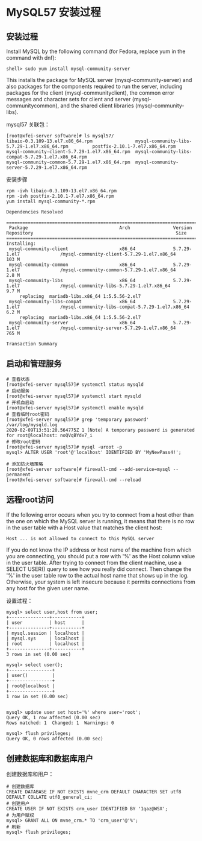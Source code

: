 # MySQL57 安装过程

## 安装过程

Install MySQL by the following command (for Fedora, replace yum in the command with dnf):

```
shell> sudo yum install mysql-community-server
```

This installs the package for MySQL server (mysql-community-server) and also packages for
the components required to run the server, including packages for the client (mysql-communityclient), the common error messages and character sets for client and server (mysql-communitycommon), and the shared client libraries (mysql-community-libs).  



mysql57 关联包：

```
[root@xfei-server software]# ls mysql57/
libaio-0.3.109-13.el7.x86_64.rpm                mysql-community-libs-5.7.29-1.el7.x86_64.rpm         postfix-2.10.1-7.el7.x86_64.rpm
mysql-community-client-5.7.29-1.el7.x86_64.rpm  mysql-community-libs-compat-5.7.29-1.el7.x86_64.rpm
mysql-community-common-5.7.29-1.el7.x86_64.rpm  mysql-community-server-5.7.29-1.el7.x86_64.rpm
```

安装步骤

```
rpm -ivh libaio-0.3.109-13.el7.x86_64.rpm 
rpm -ivh postfix-2.10.1-7.el7.x86_64.rpm 
yum install mysql-community-*.rpm

Dependencies Resolved

=============================================================================================================================================================
 Package                                  Arch                Version                    Repository                                                     Size
=============================================================================================================================================================
Installing:
 mysql-community-client                   x86_64              5.7.29-1.el7               /mysql-community-client-5.7.29-1.el7.x86_64                   103 M
 mysql-community-common                   x86_64              5.7.29-1.el7               /mysql-community-common-5.7.29-1.el7.x86_64                   2.8 M
 mysql-community-libs                     x86_64              5.7.29-1.el7               /mysql-community-libs-5.7.29-1.el7.x86_64                     9.7 M
     replacing  mariadb-libs.x86_64 1:5.5.56-2.el7
 mysql-community-libs-compat              x86_64              5.7.29-1.el7               /mysql-community-libs-compat-5.7.29-1.el7.x86_64              6.2 M
     replacing  mariadb-libs.x86_64 1:5.5.56-2.el7
 mysql-community-server                   x86_64              5.7.29-1.el7               /mysql-community-server-5.7.29-1.el7.x86_64                   765 M

Transaction Summary
```



## 启动和管理服务

```
# 查看状态
[root@xfei-server mysql57]# systemctl status mysqld
# 启动服务
[root@xfei-server mysql57]# systemctl start mysqld
# 开机自启动
[root@xfei-server mysql57]# systemctl enable mysqld
# 查看临时root密码
[root@xfei-server mysql57]# grep 'temporary password' /var/log/mysqld.log
2020-02-09T13:51:20.564775Z 1 [Note] A temporary password is generated for root@localhost: noQVqBYdx7_i
# 修改root密码
[root@xfei-server mysql57]# mysql -uroot -p
mysql> ALTER USER 'root'@'localhost' IDENTIFIED BY 'MyNewPass4!';

# 添加防火墙策略
[root@xfei-server software]# firewall-cmd --add-service=mysql --permanent
[root@xfei-server software]# firewall-cmd --reload

```



## 远程root访问

If the following error occurs when you try to connect from a host other than the one on which the MySQL
server is running, it means that there is no row in the user table with a Host value that matches the
client host:  

```
Host ... is not allowed to connect to this MySQL server
```

If you do not know the IP address or host name of the machine from which you are connecting, you
should put a row with '%' as the Host column value in the user table. After trying to connect from the
client machine, use a SELECT USER() query to see how you really did connect. Then change the '%'
in the user table row to the actual host name that shows up in the log. Otherwise, your system is left
insecure because it permits connections from any host for the given user name.  

设置过程：

```
mysql> select user,host from user;
+---------------+-----------+
| user          | host      |
+---------------+-----------+
| mysql.session | localhost |
| mysql.sys     | localhost |
| root          | localhost |
+---------------+-----------+
3 rows in set (0.00 sec)

mysql> select user();
+----------------+
| user()         |
+----------------+
| root@localhost |
+----------------+
1 row in set (0.00 sec)


mysql> update user set host='%' where user='root';
Query OK, 1 row affected (0.00 sec)
Rows matched: 1  Changed: 1  Warnings: 0

mysql> flush privileges;
Query OK, 0 rows affected (0.00 sec)
```



## 创建数据库和数据库用户

创建数据库和用户：

```
# 创建数据库
CREATE DATABASE IF NOT EXISTS mvne_crm DEFAULT CHARACTER SET utf8 DEFAULT COLLATE utf8_general_ci;
# 创建用户
CREATE USER IF NOT EXISTS crm_user IDENTIFIED BY '1qaz@WSX';
# 为用户赋权
mysql> GRANT ALL ON mvne_crm.* TO 'crm_user'@'%';
# 刷新
mysql> flush privileges;
```

